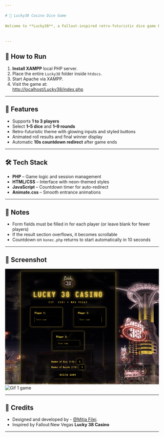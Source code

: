 ```yaml
---

# 🎲 Lucky38 Casino Dice Game

Welcome to **Lucky38**, a Fallout-inspired retro-futuristic dice game built in PHP. This project lets 1–3 players roll dice over multiple rounds to determine the ultimate high roller. The visual style pays tribute to the iconic Lucky 38 casino from New Vegas.


---
```


## 🚀 How to Run

1. **Install XAMPP** local PHP server.
2. Place the entire `Lucky38` folder inside `htdocs`.
3. Start Apache via XAMPP.
4. Visit the game at:  
   [http://localhost/Lucky38/index.php](http://localhost/Lucky38/index.php)

---

## 🧩 Features

- Supports **1 to 3 players**
- Select **1–5 dice** and **1–9 rounds**
- Retro-futuristic theme with glowing inputs and styled buttons
- Animated roll results and final winner display
- Automatic **10s countdown redirect** after game ends

---

## 🛠 Tech Stack

- **PHP** – Game logic and session management
- **HTML/CSS** – Interface with neon-themed styles
- **JavaScript** – Countdown timer for auto-redirect
- **Animate.css** – Smooth entrance animations

---

## 🧪 Notes

- Form fields must be filled in for each player (or leave blank for fewer players)
- If the result section overflows, it becomes scrollable
- Countdown on `konec.php` returns to start automatically in 10 seconds

---

## 📸 Screenshot

![Picture 1](img/picture1.png)
![Gif 1 game](img/pic2.gif)

---


## 🤝 Credits

- Designed and developed by - [@Mitja Filej](https://www.github.com/mit72).  
- Inspired by Fallout:New Vegas **Lucky 38 Casino**


---



